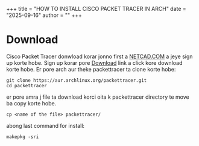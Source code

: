 +++
title = "HOW TO INSTALL CISCO PACKET TRACER IN ARCH"
date = "2025-09-16"
author = ""
+++


# Download

Cisco Packet Tracer donwload korar jonno first a [NETCAD.COM](https://www.netacad.com/) a jeye sign up korte hobe. Sign up korar pore [Download](https://www.netacad.com/resources/lab-downloads?courseLang=en-US) link a click kore download korte hobe. Er pore arch aur theke packettracer ta clone korte hobe:

    git clone https://aur.archlinux.org/packettracer.git
    cd packettracer

er pore amra j file ta download korci oita k packettracer directory te move ba copy korte hobe. 

    cp <name of the file> packettracer/ 

abong last command for install:

    makepkg -sri

